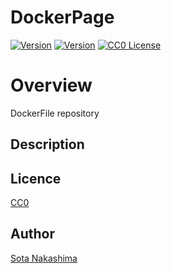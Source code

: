 DockerPage
====
[![Version](https://img.shields.io/badge/SSERAFIM-OK-gree)](https://github.com/Sota-Nakashima/SSERAFIM)
[![Version](https://img.shields.io/badge/AESPA-OK-gree)](https://github.com/Sota-Nakashima/AESPA)
[![CC0 License](http://img.shields.io/badge/license-CC0-blue.svg?style=flat)](https://github.com/Sota-Nakashima/Docker/blob/main/LICENCE)
#  Overview
DockerFile repository

## Description

## Licence

[CC0](https://github.com/Sota-Nakashima/Docker/blob/main/LICENCE)

## Author

[Sota Nakashima](https://github.com/Sota-Nakashima)